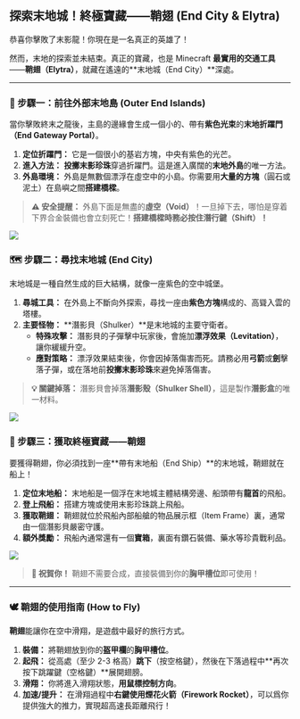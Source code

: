 ## 探索末地城！終極寶藏——鞘翅 (End City & Elytra)

恭喜你擊敗了末影龍！你現在是一名真正的英雄了！

然而，末地的探索並未結束。真正的寶藏，也是 Minecraft **最實用的交通工具**——**鞘翅（Elytra）**，就藏在遙遠的**末地城（End City）**深處。

------



### 🌌 步驟一：前往外部末地島 (Outer End Islands)



當你擊敗終末之龍後，主島的邊緣會生成一個小的、帶有**紫色光束**的**末地折躍門（End Gateway Portal）**。

1. **定位折躍門：** 它是一個很小的基岩方塊，中央有紫色的光芒。
2. **進入方法：** **投擲末影珍珠**穿過折躍門。這是進入廣闊的**末地外島**的唯一方法。
3. **外島環境：** 外島是無數個漂浮在虛空中的小島。你需要用**大量的方塊**（圓石或泥土）在島嶼之間**搭建橋樑**。

> **⚠️ 安全提醒：** 外島下面是無盡的**虛空（Void）**！一旦掉下去，哪怕是穿着下界合金裝備也會立刻死亡！**搭建橋樑時務必按住潛行鍵（Shift）！**

![](https://zh.minecraft.wiki/images/End_gateway_JE3_BE2.png?bca02&format=original)



### 🗺️ 步驟二：尋找末地城 (End City)



末地城是一種自然生成的巨大結構，就像一座紫色的空中城堡。

1. **尋城工具：** 在外島上不斷向外探索，尋找一座由**紫色方塊**構成的、高聳入雲的塔樓。
2. **主要怪物：** **潛影貝（Shulker）**是末地城的主要守衛者。
   - **特殊攻擊：** 潛影貝的子彈擊中玩家後，會施加**漂浮效果（Levitation）**，讓你緩緩升空。
   - **應對策略：** 漂浮效果結束後，你會因掉落傷害而死。請務必用**弓箭**或**劍**擊落子彈，或在落地前**投擲末影珍珠**來避免掉落傷害。

> **💡 關鍵掉落：** 潛影貝會掉落**潛影殼（Shulker Shell）**，這是製作**潛影盒**的唯一材料。

![](https://zh.minecraft.wiki/images/EndCityEntrance.png?1bd51&format=original)



### 🚀 步驟三：獲取終極寶藏——鞘翅



要獲得鞘翅，你必須找到一座**帶有末地船（End Ship）**的末地城，鞘翅就在船上！

1. **定位末地船：** 末地船是一個浮在末地城主體結構旁邊、船頭帶有**龍首**的飛船。
2. **登上飛船：** 搭建方塊或使用末影珍珠跳上飛船。
3. **獲取鞘翅：** 鞘翅就位於飛船內部船艙的物品展示框（Item Frame）裏，通常由一個潛影貝嚴密守護。
4. **額外獎勵：** 飛船內通常還有一個**寶箱**，裏面有鑽石裝備、藥水等珍貴戰利品。

![](https://zh.minecraft.wiki/images/Invicon_Elytra.png?64cc2)

> **🎉 祝賀你！** 鞘翅不需要合成，直接裝備到你的**胸甲槽位**即可使用！

------



### 🕊️ 鞘翅的使用指南 (How to Fly)



**鞘翅**能讓你在空中滑翔，是遊戲中最好的旅行方式。

1. **裝備：** 將鞘翅放到你的**盔甲欄**的**胸甲槽位**。
2. **起飛：** 從高處（至少 2-3 格高）**跳下**（按空格鍵），然後在下落過程中**再次按下跳躍鍵（空格鍵）**展開翅膀。
3. **滑翔：** 你將進入滑翔狀態，**用鼠標控制方向**。
4. **加速/提升：** 在滑翔過程中**右鍵使用煙花火箭（Firework Rocket）**，可以爲你提供強大的推力，實現超高速長距離飛行！